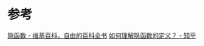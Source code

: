 

# 参考
[隐函数 - 维基百科，自由的百科全书](https://zh.wikipedia.org/zh-hans/%E9%9A%90%E5%87%BD%E6%95%B0#)
[如何理解隐函数的定义？ - 知乎](https://www.zhihu.com/question/65436177)